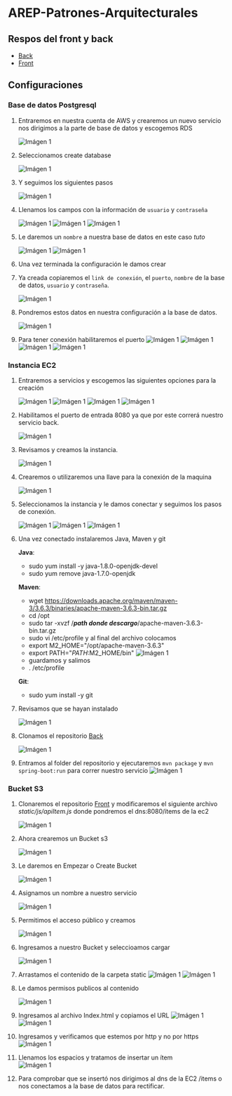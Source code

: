 # AREP-Patrones-Arquitecturales

## Respos del front y back

- [Back](https://github.com/cdavidd/AREP-Patrones-Arquitecturales-back)
- [Front](https://github.com/cdavidd/AREP-PATRONES-FRONT)

## Configuraciones

### Base de datos Postgresql

1. Entraremos en nuestra cuenta de AWS y crearemos un nuevo servicio nos dirigimos a la parte de base de datos y escogemos RDS

   ![Imágen 1](img/baseDeDatos/dba-01.JPG)

2. Seleccionamos create database

   ![Imágen 1](img/baseDeDatos/dba-02.JPG)

3. Y seguimos los siguientes pasos

   ![Imágen 1](img/baseDeDatos/dba-03.JPG)

4. Llenamos los campos con la información de `usuario` y `contraseña`

   ![Imágen 1](img/baseDeDatos/dba-04.JPG)
   ![Imágen 1](img/baseDeDatos/dba-05.JPG)
   ![Imágen 1](img/baseDeDatos/dba-06.JPG)

5. Le daremos un `nombre` a nuestra base de datos en este caso _tuto_

   ![Imágen 1](img/baseDeDatos/dba-07.JPG)
   ![Imágen 1](img/baseDeDatos/dba-08.JPG)

6. Una vez terminada la configuración le damos crear
7. Ya creada copiaremos el `link de conexión`, el `puerto`, `nombre` de la base de datos, `usuario` y `contraseña`.

   ![Imágen 1](img/baseDeDatos/dba-09.JPG)

8. Pondremos estos datos en nuestra configuración a la base de datos.

   ![Imágen 1](img/baseDeDatos/dba-10.JPG)

9. Para tener conexión habilitaremos el puerto
   ![Imágen 1](img/baseDeDatos/dba-11.JPG)
   ![Imágen 1](img/baseDeDatos/dba-12.JPG)
   ![Imágen 1](img/baseDeDatos/dba-13.JPG)
   ![Imágen 1](img/baseDeDatos/dba-14.JPG)

### Instancia EC2

1. Entraremos a servicios y escogemos las siguientes opciones para la creación

   ![Imágen 1](img/ec2/ec2-01.JPG)
   ![Imágen 1](img/ec2/ec2-02.JPG)
   ![Imágen 1](img/ec2/ec2-03.JPG)
   ![Imágen 1](img/ec2/ec2-04.JPG)

2. Habilitamos el puerto de entrada 8080 ya que por este correrá nuestro servicio back.

   ![Imágen 1](img/ec2/ec2-05.JPG)

3. Revisamos y creamos la instancia.

   ![Imágen 1](img/ec2/ec2-06.JPG)

4. Crearemos o utilizaremos una llave para la conexión de la maquina

   ![Imágen 1](img/ec2/ec2-07.JPG)

5. Seleccionamos la instancia y le damos conectar y seguimos los pasos de conexión.

   ![Imágen 1](img/ec2/ec2-08.JPG)
   ![Imágen 1](img/ec2/ec2-09.JPG)
   ![Imágen 1](img/ec2/ec2-10.JPG)

6. Una vez conectado instalaremos Java, Maven y git

   **Java**:

   - sudo yum install -y java-1.8.0-openjdk-devel
   - sudo yum remove java-1.7.0-openjdk

   **Maven**:

   - wget https://downloads.apache.org/maven/maven-3/3.6.3/binaries/apache-maven-3.6.3-bin.tar.gz
   - cd /opt
   - sudo tar -xvzf /**_path donde descargo_**/apache-maven-3.6.3-bin.tar.gz
   - sudo vi /etc/profile y al final del archivo colocamos
   - export M2_HOME="/opt/apache-maven-3.6.3"
   - export PATH="$PATH:$M2_HOME/bin"
     ![Imágen 1](img/ec2/conf-mvn-profile.JPG)
   - guardamos y salimos
   - . /etc/profile

   **Git**:

   - sudo yum install -y git

7. Revisamos que se hayan instalado

   ![Imágen 1](img/ec2/ec2-11.JPG)

8. Clonamos el repositorio [Back](https://github.com/cdavidd/AREP-Patrones-Arquitecturales-back)

   ![Imágen 1](img/ec2/ec2-12.JPG)

9. Entramos al folder del repositorio y ejecutaremos `mvn package` y `mvn spring-boot:run` para correr nuestro servicio
   ![Imágen 1](img/ec2/ec2-13.JPG)

### Bucket S3

1. Clonaremos el repositorio [Front](https://github.com/cdavidd/AREP-PATRONES-FRONT) y modificaremos el siguiente archivo _static/js/apiItem.js_ donde pondremos el dns:8080/ítems de la ec2

   ![Imágen 1](img/s3/s3-01.JPG)

2. Ahora crearemos un Bucket s3

   ![Imágen 1](img/s3/s3-02.JPG)

3. Le daremos en Empezar o Create Bucket

   ![Imágen 1](img/s3/s3-03.JPG)

4. Asignamos un nombre a nuestro servicio

   ![Imágen 1](img/s3/s3-04.JPG)

5. Permitimos el acceso público y creamos

   ![Imágen 1](img/s3/s3-05.JPG)

6. Ingresamos a nuestro Bucket y seleccioamos cargar

   ![Imágen 1](img/s3/s3-06.JPG)

7. Arrastamos el contenido de la carpeta static
   ![Imágen 1](img/s3/s3-07.JPG)
   ![Imágen 1](img/s3/s3-08.JPG)

8. Le damos permisos publicos al contenido

   ![Imágen 1](img/s3/s3-09.JPG)

9. Ingresamos al archivo Index.html y copiamos el URL
   ![Imágen 1](img/s3/s3-10.JPG)
   ![Imágen 1](img/s3/s3-11.JPG)
10. Ingresamos y verificamos que estemos por http y no por https
    ![Imágen 1](img/s3/s3-12.JPG)

11. Llenamos los espacios y tratamos de insertar un ítem  
    ![Imágen 1](img/s3/s3-13.JPG)

12. Para comprobar que se insertó nos dirigimos al dns de la EC2 /items o nos conectamos a la base de datos para rectificar.

